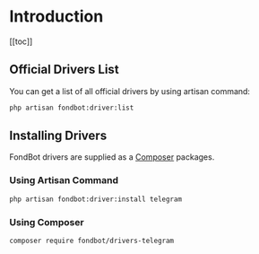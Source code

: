# Introduction

[[toc]]

## Official Drivers List

You can get a list of all official drivers by using artisan command:

```bash
php artisan fondbot:driver:list
```

## Installing Drivers

FondBot drivers are supplied as a [Composer](https://getcomposer.org) packages. 

### Using Artisan Command

```bash
php artisan fondbot:driver:install telegram
```

### Using Composer

```bash
composer require fondbot/drivers-telegram
```
